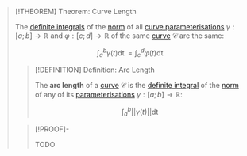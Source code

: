 >[!THEOREM] Theorem: Curve Length
>
>The [definite integrals](../../../Analysis/Real%20Analysis/Integration/Definite%20Integrals/Definite%20Integral.md) of the [norm](../../../Algebra/Linear%20Algebra/Vector%20Spaces/Inner%20Product%20Spaces/Canonical%20Norm.md) of all [curve parameterisations](../../../Analysis/Vector%20Analysis/Curve%20Parameterisation/Curve%20Parameterisation.md) $\gamma: [a;b] \to \mathbb{R}$ and $\varphi: [c;d] \to \mathbb{R}$ of the same [curve](Curve.md) $\mathcal{C}$ are the same:
>
>$$\int_a^b \gamma (t) \mathop{\mathrm{d}t} = \int_c^d \varphi (t) \mathop{\mathrm{d}t}$$
>
>>[!DEFINITION] Definition: Arc Length
>>
>>The **arc length** of a [curve](Curve.md) $\mathcal{C}$ is the [definite integral](../../../Analysis/Real%20Analysis/Integration/Definite%20Integrals/Definite%20Integral.md) of the [norm](../../../Algebra/Linear%20Algebra/Vector%20Spaces/Inner%20Product%20Spaces/Canonical%20Norm.md) of any of its [parameterisations](../../../Analysis/Vector%20Analysis/Curve%20Parameterisation/Curve%20Parameterisation.md) $\gamma: [a;b] \to \mathbb{R}$:
>>
>>$$\int_a^b ||\gamma (t)|| \mathop{\mathrm{d}t}$$
>>
>
>>[!PROOF]-
>>
>>TODO
>>
>